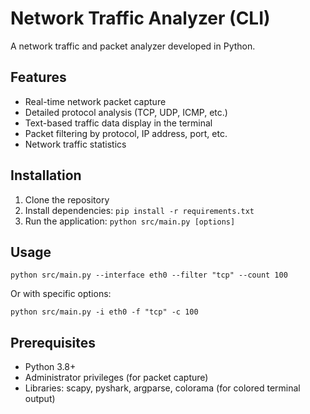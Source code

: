 # Network Traffic Analyzer (CLI)

A network traffic and packet analyzer developed in Python.

## Features

- Real-time network packet capture
- Detailed protocol analysis (TCP, UDP, ICMP, etc.)
- Text-based traffic data display in the terminal
- Packet filtering by protocol, IP address, port, etc.
- Network traffic statistics

## Installation

1. Clone the repository
2. Install dependencies: `pip install -r requirements.txt`
3. Run the application: `python src/main.py [options]`

## Usage

```
python src/main.py --interface eth0 --filter "tcp" --count 100
```

Or with specific options:

```
python src/main.py -i eth0 -f "tcp" -c 100
```

## Prerequisites

- Python 3.8+
- Administrator privileges (for packet capture)
- Libraries: scapy, pyshark, argparse, colorama (for colored terminal output)
